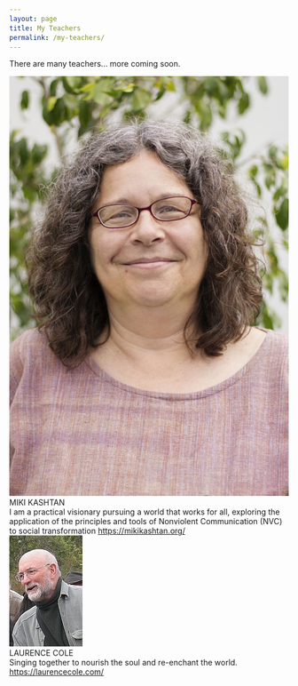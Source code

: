 ```yaml
---
layout: page
title: My Teachers
permalink: /my-teachers/
---
```


There are many teachers... more coming soon.

<div class="video-list">
  <div>
    <img src="/public/my teachers/2018_MikiPortrait_opt.jpeg" />
    <br>
    <span class="bold">MIKI KASHTAN</span>
    <br>
    I am a practical visionary pursuing a world that works for all, exploring the application of the principles and tools of Nonviolent Communication (NVC) to social transformation
    <a href="https://mikikashtan.org/">https://mikikashtan.org/</a>
  </div>

  <div>
    <img src="\public\my teachers\laurence-cole 2014.jpg" />
    <br>
    <span class="bold">LAURENCE COLE</span>
    <br>
    Singing together to nourish the soul and re-enchant the world.
    <a href="https://www.laurencecole.com/">https://laurencecole.com/</a>
  </div>
  
  <!-- <div>
  ...
  </div>
  <div>
  ...
  </div>
  <div>
  ...
  </div> -->
</div>